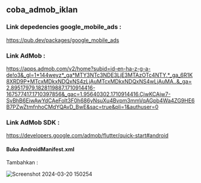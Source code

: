## coba_admob_iklan

### Link depedencies google_mobile_ads :
https://pub.dev/packages/google_mobile_ads
### Link AdMob :
https://apps.admob.com/v2/home?subid=id-en-ha-z-g-a-de!o3&_gl=1*144weyz*_ga*MTY3NTc3NDE3LjE3MTAzOTc4NTY.*_ga_6R1K8XRD9P*MTcxMDkxNDQxNS4zLjAuMTcxMDkxNDQxNS4wLjAuMA..&_ga=2.89517979.1828119887.1710914416-167577417.1710397856&_gac=1.95640302.1710914416.CjwKCAjw7-SvBhB6EiwAwYdCAeFoIt3F0h686yNsuXu4Bvpm3mmVqAGpb4Wa4ZG9HE6B7PZwZtmfnhoCMdYQAvD_BwE&sac=true&pli=1&authuser=0
### Link AdMob SDK :
https://developers.google.com/admob/flutter/quick-start#android

#### Buka AndroidManifest.xml
Tambahkan :
<meta-data
            android:name="com.google.android.gms.ads.APPLICATION_ID"
            android:value="ca-app-pub-xxxxxxxxxxxxxxxx~yyyyyyyyyy"/>
            
![Screenshot 2024-03-20 150254](https://github.com/MuhammadFerrySofianshah/Flutter_AdMob/assets/113429157/ba04ba60-fdb6-46e9-96fe-ee638fc677f3)
